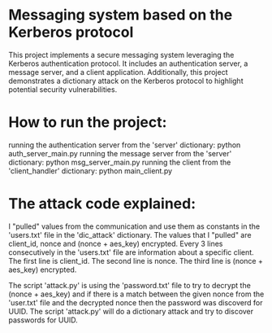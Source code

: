 # Messaging system based on the Kerberos protocol

This project implements a secure messaging system leveraging the Kerberos authentication protocol. It includes an authentication server, a message server, and a client application. Additionally, this project demonstrates a dictionary attack on the Kerberos protocol to highlight potential security vulnerabilities.

# How to run the project:

running the authentication server from the 'server' dictionary:    python auth_server_main.py
running the message server from the 'server' dictionary:           python msg_server_main.py
running the client from the 'client_handler' dictionary:           python main_client.py

# The attack code explained:

I "pulled" values ​​from the communication and use them as constants in the 'users.txt' file in the 'dic_attack' dictionary.
The values that I "pulled" are client_id, nonce and (nonce + aes_key) encrypted.
Every 3 lines consecutively in the 'users.txt' file are information about a specific client.
The first line is client_id. The second line is nonce. The third line is (nonce + aes_key) encrypted.

The script 'attack.py' is using the 'password.txt' file to try to decrypt the (nonce + aes_key) and if there is a match between the 
given nonce from the 'user.txt' file and the decrypted nonce then the password was discoverd for UUID.
The script 'attack.py' will do a dictionary attack and try to discover passwords for UUID.
